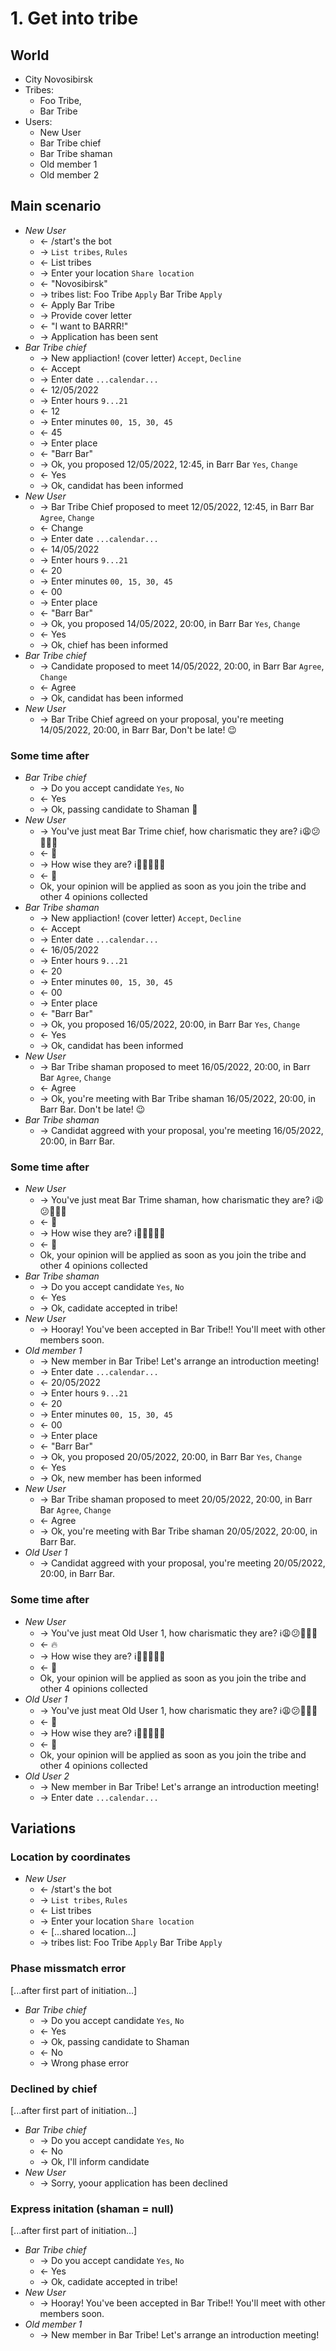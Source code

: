 # 1. Get into tribe

## World

-   City Novosibirsk
-   Tribes:
    -   Foo Tribe,
    -   Bar Tribe
-   Users:
    -   New User
    -   Bar Tribe chief
    -   Bar Tribe shaman
    -   Old member 1
    -   Old member 2

## Main scenario

-   _New User_
    -   ← /start's the bot
    -   → `List tribes`, `Rules`
    -   ← List tribes
    -   → Enter your location `Share location`
    -   ← "Novosibirsk"
    -   → tribes list: Foo Tribe `Apply` Bar Tribe `Apply`
    -   ← Apply Bar Tribe
    -   → Provide cover letter
    -   ← "I want to BARRR!"
    -   → Application has been sent
-   _Bar Tribe chief_
    -   → New appliaction! (cover letter) `Accept`, `Decline`
    -   ← Accept
    -   → Enter date `...calendar...`
    -   ← 12/05/2022
    -   → Enter hours `9...21`
    -   ← 12
    -   → Enter minutes `00, 15, 30, 45`
    -   ← 45
    -   → Enter place
    -   ← "Barr Bar"
    -   → Ok, you proposed 12/05/2022, 12:45, in Barr Bar `Yes`, `Change`
    -   ← Yes
    -   → Ok, candidat has been informed
-   _New User_
    -   → Bar Tribe Chief proposed to meet 12/05/2022, 12:45, in Barr Bar `Agree`, `Change`
    -   ← Change
    -   → Enter date `...calendar...`
    -   ← 14/05/2022
    -   → Enter hours `9...21`
    -   ← 20
    -   → Enter minutes `00, 15, 30, 45`
    -   ← 00
    -   → Enter place
    -   ← "Barr Bar"
    -   → Ok, you proposed 14/05/2022, 20:00, in Barr Bar `Yes`, `Change`
    -   ← Yes
    -   → Ok, chief has been informed
-   _Bar Tribe chief_
    -   → Candidate proposed to meet 14/05/2022, 20:00, in Barr Bar `Agree`, `Change`
    -   ← Agree
    -   → Ok, candidat has been informed
-   _New User_
    -   → Bar Tribe Chief agreed on your proposal, you're meeting 14/05/2022, 20:00, in Barr Bar, Don't be late! 😉

### Some time after

-   _Bar Tribe chief_
    -   → Do you accept candidate `Yes`, `No`
    -   ← Yes
    -   → Ok, passing candidate to Shaman 🚩
-   _New User_
    -   → You've just meat Bar Trime chief, how charismatic they are? ℹ️😩😕🤔🤩🔥
    -   ← 🤩
    -   → How wise they are? ℹ️🤪🤥🤔🥸🦉
    -   ← 🤔
    -   Ok, your opinion will be applied as soon as you join the tribe and other 4 opinions collected
-   _Bar Tribe shaman_
    -   → New appliaction! (cover letter) `Accept`, `Decline`
    -   ← Accept
    -   → Enter date `...calendar...`
    -   ← 16/05/2022
    -   → Enter hours `9...21`
    -   ← 20
    -   → Enter minutes `00, 15, 30, 45`
    -   ← 00
    -   → Enter place
    -   ← "Barr Bar"
    -   → Ok, you proposed 16/05/2022, 20:00, in Barr Bar `Yes`, `Change`
    -   ← Yes
    -   → Ok, candidat has been informed
-   _New User_
    -   → Bar Tribe shaman proposed to meet 16/05/2022, 20:00, in Barr Bar `Agree`, `Change`
    -   ← Agree
    -   → Ok, you're meeting with Bar Tribe shaman 16/05/2022, 20:00, in Barr Bar. Don't be late! 😉
-   _Bar Tribe shaman_
    -   → Candidat aggreed with your proposal, you're meeting 16/05/2022, 20:00, in Barr Bar.

### Some time after

-   _New User_
    -   → You've just meat Bar Trime shaman, how charismatic they are? ℹ️😩😕🤔🤩🔥
    -   ← 🤩
    -   → How wise they are? ℹ️🤪🤥🤔🥸🦉
    -   ← 🦉
    -   Ok, your opinion will be applied as soon as you join the tribe and other 4 opinions collected
-   _Bar Tribe shaman_
    -   → Do you accept candidate `Yes`, `No`
    -   ← Yes
    -   → Ok, cadidate accepted in tribe!
-   _New User_
    -   → Hooray! You've been accepted in Bar Tribe!! You'll meet with other members soon.
-   _Old member 1_
    -   → New member in Bar Tribe! Let's arrange an introduction meeting!
    -   → Enter date `...calendar...`
    -   ← 20/05/2022
    -   → Enter hours `9...21`
    -   ← 20
    -   → Enter minutes `00, 15, 30, 45`
    -   ← 00
    -   → Enter place
    -   ← "Barr Bar"
    -   → Ok, you proposed 20/05/2022, 20:00, in Barr Bar `Yes`, `Change`
    -   ← Yes
    -   → Ok, new member has been informed
-   _New User_
    -   → Bar Tribe shaman proposed to meet 20/05/2022, 20:00, in Barr Bar `Agree`, `Change`
    -   ← Agree
    -   → Ok, you're meeting with Bar Tribe shaman 20/05/2022, 20:00, in Barr Bar.
-   _Old User 1_
    -   → Candidat aggreed with your proposal, you're meeting 20/05/2022, 20:00, in Barr Bar.

### Some time after

-   _New User_
    -   → You've just meat Old User 1, how charismatic they are? ℹ️😩😕🤔🤩🔥
    -   ← 🔥
    -   → How wise they are? ℹ️🤪🤥🤔🥸🦉
    -   ← 🤪
    -   Ok, your opinion will be applied as soon as you join the tribe and other 4 opinions collected
-   _Old User 1_
    -   → You've just meat Old User 1, how charismatic they are? ℹ️😩😕🤔🤩🔥
    -   ← 🤔
    -   → How wise they are? ℹ️🤪🤥🤔🥸🦉
    -   ← 🤔
    -   Ok, your opinion will be applied as soon as you join the tribe and other 4 opinions collected
-   _Old User 2_
    -   → New member in Bar Tribe! Let's arrange an introduction meeting!
    -   → Enter date `...calendar...`

## Variations

### Location by coordinates

-   _New User_
    -   ← /start's the bot
    -   → `List tribes`, `Rules`
    -   ← List tribes
    -   → Enter your location `Share location`
    -   ← [...shared location...]
    -   → tribes list: Foo Tribe `Apply` Bar Tribe `Apply`

### Phase missmatch error

[...after first part of initiation...]

-   _Bar Tribe chief_
    -   → Do you accept candidate `Yes`, `No`
    -   ← Yes
    -   → Ok, passing candidate to Shaman
    -   ← No
    -   → Wrong phase error

### Declined by chief

[...after first part of initiation...]

-   _Bar Tribe chief_
    -   → Do you accept candidate `Yes`, `No`
    -   ← No
    -   → Ok, I'll inform candidate
-   _New User_
    -   → Sorry, yoour application has been declined

### Express initation (shaman = null)

[...after first part of initiation...]

-   _Bar Tribe chief_
    -   → Do you accept candidate `Yes`, `No`
    -   ← Yes
    -   → Ok, cadidate accepted in tribe!
-   _New User_
    -   → Hooray! You've been accepted in Bar Tribe!! You'll meet with other members soon.
-   _Old member 1_
    -   → New member in Bar Tribe! Let's arrange an introduction meeting!

